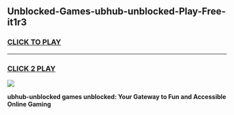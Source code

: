
## Unblocked-Games-ubhub-unblocked-Play-Free-it1r3
<h3>
<a href="https://premium76.site?title=ubhub-unblocked&ref=18A1">CLICK TO PLAY</a></h3>
<hr>

<h3>
<a href="https://premium76.site?title=ubhub-unblocked&ref=18A1">CLICK 2 PLAY</a>
  
</h3>

<a href="https://premium76.site?title=ubhub-unblocked&ref=18A1"><img src="https://clearcache.store/games.png"></a>


**ubhub-unblocked games unblocked: Your Gateway to Fun and Accessible Online Gaming**
